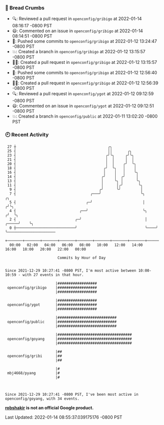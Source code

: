 ### 🍞 Bread Crumbs

 * 🔍: Reviewed a pull request in  `openconfig/gribigo` at 2022-01-14 08:16:17 -0800 PST
 * 😃: Commented on an issue in `openconfig/gribigo` at 2022-01-14 08:14:51 -0800 PST
 * 🚢: Pushed some commits to `openconfig/gribigo` at 2022-01-12 13:24:47 -0800 PST
 * 💥: Created a branch in `openconfig/gribigo` at 2022-01-12 13:15:57 -0800 PST
 * ✍🏼: Created a pull request in `openconfig/gribigo` at 2022-01-12 13:15:57 -0800 PST
 * 🚢: Pushed some commits to `openconfig/gribigo` at 2022-01-12 12:56:40 -0800 PST
 * ✍🏼: Created a pull request in `openconfig/gribigo` at 2022-01-12 12:56:39 -0800 PST
 * 🔍: Reviewed a pull request in  `openconfig/ygot` at 2022-01-12 09:12:59 -0800 PST
 * 😃: Commented on an issue in `openconfig/ygot` at 2022-01-12 09:12:51 -0800 PST
 * 💥: Created a branch in `openconfig/public` at 2022-01-11 13:02:20 -0800 PST

### 🕘 Recent Activity
```
 27 ┼                                          ╭╮
 25 ┤                                          ││       ╭╮
 23 ┤                                         ╭╯╰╮     ╭╯╰╮
 21 ┤                                         │  │     │  │
 20 ┤                                         │  │    ╭╯  ╰╮
 18 ┤                                        ╭╯  ╰╮   │    │
 16 ┤                                        │    │   │    ╰╮
 14 ┤                                       ╭╯    │  ╭╯     │
 13 ┤                                       │     ╰╮ │      ╰╮
 11 ┤                                       │      │╭╯       ╰╮
  9 ┤                                      ╭╯      ╰╯         │
  7 ┤                                  ╭───╯                  ╰╮             ╭╮
  5 ┤                                ╭─╯                       │            ╭╯╰╮
  4 ┤                             ╭──╯                         ╰╮          ╭╯  ╰╮
  2 ┤                           ╭─╯                             │    ╭─────╯    ╰╮
  0 ┼───────────────────────────╯                               ╰────╯           ╰──────────────────────
    +───────+───────+───────+───────+───────+───────+───────+───────+───────+───────+───────+───────+────
  00:00   02:00   04:00   06:00   08:00   10:00   12:00   14:00   16:00   18:00   20:00   22:00   00:00   

						Commits by Hour of Day


Since 2021-12-29 10:27:41 -0800 PST, I'm most active between 10:00-10:59 - with 27 events in that hour.

```



```
                       |##################
 openconfig/gribigo    |##################
                       |##################

                       |##################
 openconfig/ygot       |##################
                       |##################

                       |###########################
 openconfig/public     |###########################
                       |###########################

                       |##################################
 openconfig/goyang     |##################################
                       |##################################

                       |##
 openconfig/gribi      |##
                       |##

                       |#
 mbj4668/pyang         |#
                       |#



Since 2021-12-29 10:27:41 -0800 PST, I've been most active in openconfig/goyang, with 34 events.

```
**[robshakir](mailto:robjs@google.com) is not an official Google product.**  


Last Updated: 2022-01-14 08:55:37.039175176 -0800 PST
